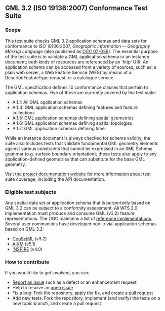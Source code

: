 ## GML 3.2 (ISO 19136:2007) Conformance Test Suite

### Scope

This test suite checks GML 3.2 application schemas and data sets for conformance to 
ISO 19136:2007, _Geographic information -- Geography Markup Language_ (also published 
as [OGC 07-036](http://portal.opengeospatial.org/files/?artifact_id=20509)).
The essential purpose of the test suite is to validate a GML application schema 
or an instance document; both kinds of resources are referenced by an 'http' URI. 
An application schema can be accessed from a variety of sources, such as: a plain 
web server, a Web Feature Service (WFS) by means of a DescribeFeatureType request, 
or a catalogue service.

The GML specification defines 10 conformance classes that pertain to application 
schemas. Five of these are currently covered by the test suite:

* A.1.1: All GML application schemas
* A.1.4: GML application schemas defining features and feature collections 
* A.1.5: GML application schemas defining spatial geometries
* A.1.6: GML application schemas defining spatial topologies
* A.1.7: GML application schemas defining time

While an instance document is always checked for schema validity, the suite also 
includes tests that validate fundamental GML geometry elements against various 
constraints that cannot be expressed in an XML Schema grammar (e.g. surface boundary 
orientation); these tests also apply to any application-defined geometries that 
can substitute for the base GML geometry.

Visit the [project documentation website](http://opengeospatial.github.io/ets-gml32/) 
for more information about test suite coverage, including the API documentation.


### Eligible test subjects

Any spatial data set or application schema that is purportedly based on GML 3.2 
can be subject to a conformity assessment. All WFS 2.0 implementation must produce 
and consume GML (v3.2) feature representations. The OGC maintains a list of 
[reference implementations](https://github.com/opengeospatial/cite/wiki/Reference-Implementations).
Several user communities have developed non-trivial application schemas based 
on GML 3.2:

* [GeoSciML](http://www.geosciml.org/) (v3.2)
* [AIXM](http://www.aixm.aero/) (v5.1)
* [INSPIRE](http://inspire.ec.europa.eu/index.cfm/pageid/2/list/xml-schemas) (v4.0)


### How to contribute

If you would like to get involved, you can:

* [Report an issue](https://github.com/opengeospatial/ets-gml32/issues) such as a defect or 
an enhancement request
* Help to resolve an [open issue](https://github.com/opengeospatial/ets-gml32/issues?q=is%3Aopen)
* Fix a bug: Fork the repository, apply the fix, and create a pull request
* Add new tests: Fork the repository, implement (and verify) the tests on a new topic branch, 
and create a pull request
